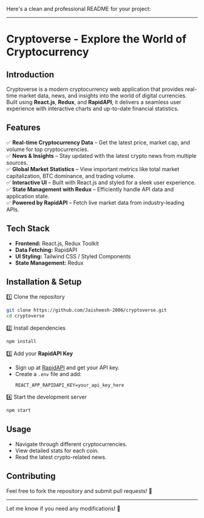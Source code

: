 Here's a clean and professional README for your project:  

---

# **Cryptoverse - Explore the World of Cryptocurrency**  


## **Introduction**  
Cryptoverse is a modern cryptocurrency web application that provides real-time market data, news, and insights into the world of digital currencies. Built using **React.js**, **Redux**, and **RapidAPI**, it delivers a seamless user experience with interactive charts and up-to-date financial statistics.  

## **Features**  
✅ **Real-time Cryptocurrency Data** – Get the latest price, market cap, and volume for top cryptocurrencies.  
✅ **News & Insights** – Stay updated with the latest crypto news from multiple sources.  
✅ **Global Market Statistics** – View important metrics like total market capitalization, BTC dominance, and trading volume.  
✅ **Interactive UI** – Built with React.js and styled for a sleek user experience.  
✅ **State Management with Redux** – Efficiently handle API data and application state.  
✅ **Powered by RapidAPI** – Fetch live market data from industry-leading APIs.  

## **Tech Stack**  
- **Frontend:** React.js, Redux Toolkit  
- **Data Fetching:** RapidAPI  
- **UI Styling:** Tailwind CSS / Styled Components  
- **State Management:** Redux  

## **Installation & Setup**  

1️⃣ Clone the repository  
```sh
git clone https://github.com/Jaisheesh-2006/cryptoverse.git
cd cryptoverse
```  

2️⃣ Install dependencies  
```sh
npm install
```  

3️⃣ Add your **RapidAPI Key**  
- Sign up at [RapidAPI](https://rapidapi.com/) and get your API key.  
- Create a `.env` file and add:  
  ```env
  REACT_APP_RAPIDAPI_KEY=your_api_key_here
  ```  

4️⃣ Start the development server  
```sh
npm start
```  

## **Usage**  
- Navigate through different cryptocurrencies.  
- View detailed stats for each coin.  
- Read the latest crypto-related news.  

## **Contributing**  
Feel free to fork the repository and submit pull requests! 🚀  

---

Let me know if you need any modifications! 🎯